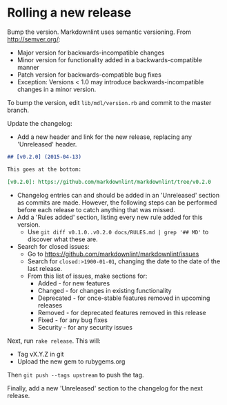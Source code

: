 # Rolling a new release

Bump the version. Markdownlint uses semantic versioning. From
<http://semver.org/>:

* Major version for backwards-incompatible changes
* Minor version for functionality added in a backwards-compatible manner
* Patch version for backwards-compatible bug fixes
* Exception: Versions < 1.0 may introduce backwards-incompatible changes in a
  minor version.

To bump the version, edit `lib/mdl/version.rb` and commit to the master
branch.

Update the changelog:

* Add a new header and link for the new release, replacing any 'Unreleased'
  header.

```markdown
## [v0.2.0] (2015-04-13)

This goes at the bottom:

[v0.2.0]: https://github.com/markdownlint/markdownlint/tree/v0.2.0
```

* Changelog entries can and should be added in an 'Unreleased' section as
  commits are made. However, the following steps can be performed before each
  release to catch anything that was missed.
* Add a 'Rules added' section, listing every new rule added for this version.
  * Use `git diff v0.1.0..v0.2.0 docs/RULES.md | grep '## MD'` to discover
    what these are.
* Search for closed issues:
  * Go to <https://github.com/markdownlint/markdownlint/issues>
  * Search for `closed:>1900-01-01`, changing the date to the date
    of the last release.
  * From this list of issues, make sections for:
    * Added - for new features
    * Changed - for changes in existing functionality
    * Deprecated - for once-stable features removed in upcoming releases
    * Removed - for deprecated features removed in this release
    * Fixed - for any bug fixes
    * Security - for any security issues

Next, run `rake release`. This will:

* Tag vX.Y.Z in git
* Upload the new gem to rubygems.org

Then `git push --tags upstream` to push the tag.

Finally, add a new 'Unreleased' section to the changelog for the next release.
